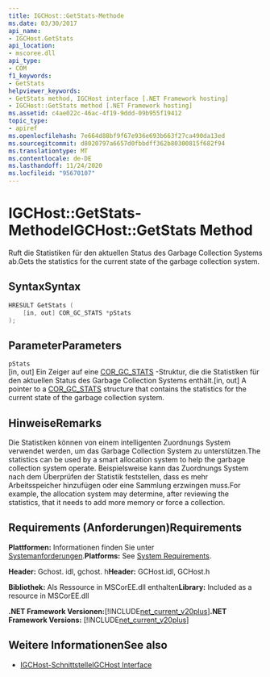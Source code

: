 ```yaml
---
title: IGCHost::GetStats-Methode
ms.date: 03/30/2017
api_name:
- IGCHost.GetStats
api_location:
- mscoree.dll
api_type:
- COM
f1_keywords:
- GetStats
helpviewer_keywords:
- GetStats method, IGCHost interface [.NET Framework hosting]
- IGCHost::GetStats method [.NET Framework hosting]
ms.assetid: c4ae022c-46ac-4f19-9ddd-09b955f19412
topic_type:
- apiref
ms.openlocfilehash: 7e664d88bf9f67e936e693b663f27ca490da13ed
ms.sourcegitcommit: d8020797a6657d0fbbdff362b80300815f682f94
ms.translationtype: MT
ms.contentlocale: de-DE
ms.lasthandoff: 11/24/2020
ms.locfileid: "95670107"
---
```

# <a name="igchostgetstats-method"></a><span data-ttu-id="051b0-102">IGCHost::GetStats-Methode</span><span class="sxs-lookup"><span data-stu-id="051b0-102">IGCHost::GetStats Method</span></span>

<span data-ttu-id="051b0-103">Ruft die Statistiken für den aktuellen Status des Garbage Collection Systems ab.</span><span class="sxs-lookup"><span data-stu-id="051b0-103">Gets the statistics for the current state of the garbage collection system.</span></span>  
  
## <a name="syntax"></a><span data-ttu-id="051b0-104">Syntax</span><span class="sxs-lookup"><span data-stu-id="051b0-104">Syntax</span></span>  
  
```cpp  
HRESULT GetStats (  
    [in, out] COR_GC_STATS *pStats  
);  
```  
  
## <a name="parameters"></a><span data-ttu-id="051b0-105">Parameter</span><span class="sxs-lookup"><span data-stu-id="051b0-105">Parameters</span></span>  

 `pStats`  
 <span data-ttu-id="051b0-106">[in, out] Ein Zeiger auf eine [COR_GC_STATS](cor-gc-stats-structure.md) -Struktur, die die Statistiken für den aktuellen Status des Garbage Collection Systems enthält.</span><span class="sxs-lookup"><span data-stu-id="051b0-106">[in, out] A pointer to a [COR_GC_STATS](cor-gc-stats-structure.md) structure that contains the statistics for the current state of the garbage collection system.</span></span>  
  
## <a name="remarks"></a><span data-ttu-id="051b0-107">Hinweise</span><span class="sxs-lookup"><span data-stu-id="051b0-107">Remarks</span></span>  

 <span data-ttu-id="051b0-108">Die Statistiken können von einem intelligenten Zuordnungs System verwendet werden, um das Garbage Collection System zu unterstützen.</span><span class="sxs-lookup"><span data-stu-id="051b0-108">The statistics can be used by a smart allocation system to help the garbage collection system operate.</span></span> <span data-ttu-id="051b0-109">Beispielsweise kann das Zuordnungs System nach dem Überprüfen der Statistik feststellen, dass es mehr Arbeitsspeicher hinzufügen oder eine Sammlung erzwingen muss.</span><span class="sxs-lookup"><span data-stu-id="051b0-109">For example, the allocation system may determine, after reviewing the statistics, that it needs to add more memory or force a collection.</span></span>  
  
## <a name="requirements"></a><span data-ttu-id="051b0-110">Requirements (Anforderungen)</span><span class="sxs-lookup"><span data-stu-id="051b0-110">Requirements</span></span>  

 <span data-ttu-id="051b0-111">**Plattformen:** Informationen finden Sie unter [Systemanforderungen](../../get-started/system-requirements.md).</span><span class="sxs-lookup"><span data-stu-id="051b0-111">**Platforms:** See [System Requirements](../../get-started/system-requirements.md).</span></span>  
  
 <span data-ttu-id="051b0-112">**Header:** Gchost. idl, gchost. h</span><span class="sxs-lookup"><span data-stu-id="051b0-112">**Header:** GCHost.idl, GCHost.h</span></span>  
  
 <span data-ttu-id="051b0-113">**Bibliothek:** Als Ressource in MSCorEE.dll enthalten</span><span class="sxs-lookup"><span data-stu-id="051b0-113">**Library:** Included as a resource in MSCorEE.dll</span></span>  
  
 <span data-ttu-id="051b0-114">**.NET Framework Versionen:**[!INCLUDE[net_current_v20plus](../../../../includes/net-current-v20plus-md.md)]</span><span class="sxs-lookup"><span data-stu-id="051b0-114">**.NET Framework Versions:** [!INCLUDE[net_current_v20plus](../../../../includes/net-current-v20plus-md.md)]</span></span>  
  
## <a name="see-also"></a><span data-ttu-id="051b0-115">Weitere Informationen</span><span class="sxs-lookup"><span data-stu-id="051b0-115">See also</span></span>

- [<span data-ttu-id="051b0-116">IGCHost-Schnittstelle</span><span class="sxs-lookup"><span data-stu-id="051b0-116">IGCHost Interface</span></span>](igchost-interface.md)

